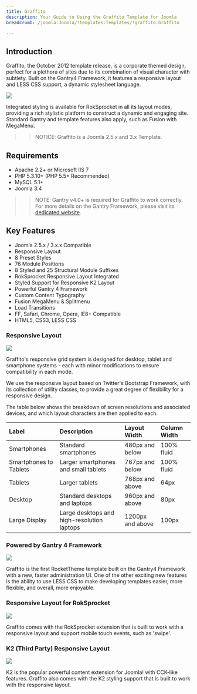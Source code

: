 ```yaml
---
title: Graffito
description: Your Guide to Using the Graffito Template for Joomla
breadcrumb: /joomla:Joomla/!templates:Templates/!graffito:Graffito

---
```


Introduction
-----

Graffito, the October 2012 template release, is a corporate themed design, perfect for a plethora of sites due to its combination of visual character with subtlety. Built on the Gantry4 Framework, it features a responsive layout and LESS CSS support, a dynamic stylesheet language.

![][Graffito]

Integrated styling is available for RokSprocket in all its layout modes, providing a rich stylistic platform to construct a dynamic and engaging site. Standard Gantry and template features also apply, such as Fusion with MegaMenu.

>> NOTICE: Graffito is a Joomla 2.5.x and 3.x Template.

Requirements
-----

* Apache 2.2+ or Microsoft IIS 7
* PHP 5.3.10+ (PHP 5.5+ Recommended)
* MySQL 5.1+
* Joomla 3.4

>> NOTE: Gantry v4.0+ is required for Graffito to work correctly. For more details on the Gantry Framework, please visit its [dedicated website](http://gantry.org).

Key Features
-----

* Joomla 2.5.x / 3.x.x Compatible
* Responsive Layout
* 8 Preset Styles
* 76 Module Positions
* 8 Styled and 25 Structural Module Suffixes
* RokSprocket Responsive Layout Integrated
* Styled Support for Responsive K2 Layout
* Powerful Gantry 4 Framework
* Custom Content Typography
* Fusion MegaMenu & Splitmenu
* Load Transitions
* FF, Safari, Chrome, Opera, IE8+ Compatible
* HTML5, CSS3, LESS CSS

### Responsive Layout

![][responsive]

Graffito's responsive grid system is designed for desktop, tablet and smartphone systems - each with minor modifications to ensure compatibility in each mode.

We use the responsive layout based on Twitter's Bootstrap Framework, with its collection of utility classes, to provide a great degree of flexibility for a responsive design.

The table below shows the breakdown of screen resolutions and associated devices, and which layout characters are then applied to each.

| Label                  | Description                                | Layout Width     | Column Width |  
| :--------------------- | :----------------------------------------- | :--------------- | :----------- |  
| Smartphones            | Standard smartphones                       | 480px and below  | 100% fluid   |  
| Smartphones to Tablets | Larger smartphones and small tablets       | 767px and below  | 100% fluid   |  
| Tablets                | Larger tablets                             | 768px and above  | 64px         |  
| Desktop                | Standard desktops and laptops              | 960px and above  | 80px         |  
| Large Display          | Large desktops and high-resolution laptops | 1200px and above | 100px        | 

### Powered by Gantry 4 Framework

![][gantry4]

Graffito is the first RocketTheme template built on the Gantry4 Framework with a new, faster administration UI. One of the other exciting new features is the ability to use LESS CSS to make developing templates easier, more flexible, and overall, more enjoyable.

### Responsive Layout for RokSprocket

![][roksprocket]

Graffito comes with the RokSprocket extension that is built to work with a responsive layout and support mobile touch events, such as 'swipe'.

### K2 (Third Party) Responsive Layout

![][k2]

K2 is the popular powerful content extension for Joomla! with CCK-like features. Graffito also comes with the K2 styling support that is built to work with the responsive layout.

[gantry]: http://gantry.org
[Graffito]: assets/graffito2.jpeg
[responsive]: assets/responsive.jpg
[gantry4]: assets/gantry4.jpg
[filezilla]: https://filezilla-project.org
[launcher]: ../../start/rocketlauncher.md
[roksprocket]: assets/roksprocket.jpg
[k2]: assets/k2.jpg